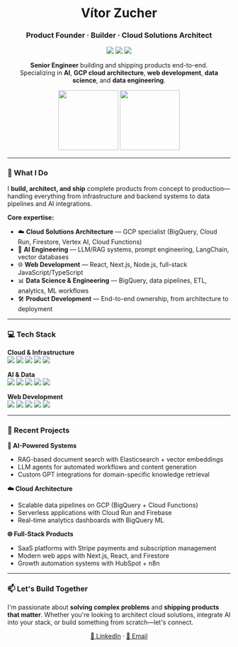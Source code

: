 <!-- Hero -->
<h1 align="center">Vítor Zucher</h1>
<h3 align="center">Product Founder · Builder · Cloud Solutions Architect</h3>

<p align="center">
  <a href="https://www.linkedin.com/in/vitorzucher"><img src="https://img.shields.io/badge/LinkedIn-Connect-0A66C2?style=for-the-badge&logo=linkedin"></a>
  <a href="mailto:vitor@amplifyit.dev"><img src="https://img.shields.io/badge/Email-Contact-EA4335?style=for-the-badge&logo=gmail&logoColor=white"></a>
  <img src="https://img.shields.io/badge/GCP-Specialist-4285F4?style=for-the-badge&logo=googlecloud&logoColor=white">
</p>

<!-- Tagline -->
<p align="center">
  <b>Senior Engineer</b> building and shipping products end-to-end.<br/>
  Specializing in <b>AI</b>, <b>GCP cloud architecture</b>, <b>web development</b>, <b>data science</b>, and <b>data engineering</b>.
</p>

<!-- Quick stats cards -->
<p align="center">
  <img height="135" src="https://github-readme-stats.vercel.app/api?username=vzucher&show_icons=true&hide_border=true&theme=default" />
  <img height="135" src="https://github-readme-streak-stats.herokuapp.com?user=vzucher&hide_border=true" />
</p>

---

### 🚀 What I Do

I **build, architect, and ship** complete products from concept to production—handling everything from infrastructure and backend systems to data pipelines and AI integrations.

**Core expertise:**
- ☁️ **Cloud Solutions Architecture** — GCP specialist (BigQuery, Cloud Run, Firestore, Vertex AI, Cloud Functions)
- 🤖 **AI Engineering** — LLM/RAG systems, prompt engineering, LangChain, vector databases
- 🌐 **Web Development** — React, Next.js, Node.js, full-stack JavaScript/TypeScript
- 📊 **Data Science & Engineering** — BigQuery, data pipelines, ETL, analytics, ML workflows
- 🛠️ **Product Development** — End-to-end ownership, from architecture to deployment

---

### 💻 Tech Stack

**Cloud & Infrastructure**  
<img src="https://img.shields.io/badge/GCP-4285F4?logo=googlecloud&logoColor=white"> <img src="https://img.shields.io/badge/BigQuery-669DF6?logo=googlebigquery&logoColor=white"> <img src="https://img.shields.io/badge/Cloud_Run-4285F4?logo=googlecloud&logoColor=white"> <img src="https://img.shields.io/badge/Firebase-FFCA28?logo=firebase&logoColor=black"> <img src="https://img.shields.io/badge/Docker-2496ED?logo=docker&logoColor=white">

**AI & Data**  
<img src="https://img.shields.io/badge/LangChain-000000?logo=chainlink&logoColor=white"> <img src="https://img.shields.io/badge/OpenAI-412991?logo=openai&logoColor=white"> <img src="https://img.shields.io/badge/Python-3776AB?logo=python&logoColor=white"> <img src="https://img.shields.io/badge/Pandas-150458?logo=pandas&logoColor=white"> <img src="https://img.shields.io/badge/Elasticsearch-005571?logo=elasticsearch&logoColor=white">

**Web Development**  
<img src="https://img.shields.io/badge/React-61DAFB?logo=react&logoColor=black"> <img src="https://img.shields.io/badge/Next.js-000000?logo=nextdotjs&logoColor=white"> <img src="https://img.shields.io/badge/Node.js-339933?logo=nodedotjs&logoColor=white"> <img src="https://img.shields.io/badge/TypeScript-3178C6?logo=typescript&logoColor=white"> <img src="https://img.shields.io/badge/Tailwind-06B6D4?logo=tailwindcss&logoColor=white">

---

### 🎯 Recent Projects

**🧠 AI-Powered Systems**
- RAG-based document search with Elasticsearch + vector embeddings
- LLM agents for automated workflows and content generation
- Custom GPT integrations for domain-specific knowledge retrieval

**☁️ Cloud Architecture**
- Scalable data pipelines on GCP (BigQuery + Cloud Functions)
- Serverless applications with Cloud Run and Firebase
- Real-time analytics dashboards with BigQuery ML

**🌐 Full-Stack Products**
- SaaS platforms with Stripe payments and subscription management
- Modern web apps with Next.js, React, and Firestore
- Growth automation systems with HubSpot + n8n

---

### 📫 Let's Build Together

I'm passionate about **solving complex problems** and **shipping products that matter**. Whether you're looking to architect cloud solutions, integrate AI into your stack, or build something from scratch—let's connect.

<p align="center">
  <a href="https://www.linkedin.com/in/vitorzucher">💼 LinkedIn</a> · 
  <a href="mailto:vitor@amplifyit.dev">📧 Email</a>
</p>


